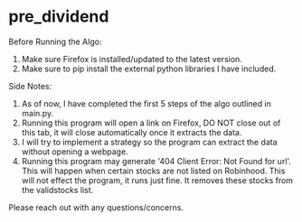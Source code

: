 # pre_dividend

Before Running the Algo:

1. Make sure Firefox is installed/updated to the latest version.
2. Make sure to pip install the external python libraries I have included.

Side Notes:

1. As of now, I have completed the first 5 steps of the algo outlined in main.py.
2. Running this program will open a link on Firefox, DO NOT close out of this tab, it will close automatically once it extracts the data.
3. I will try to implement a strategy so the program can extract the data without opening a webpage.
4. Running this program may generate '404 Client Error: Not Found for url'. This will happen when certain stocks are not listed on Robinhood. This will not effect the program, it runs just fine. It removes these stocks from the validstocks list.

Please reach out with any questions/concerns.
